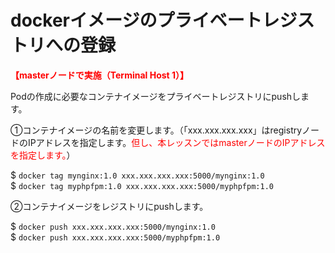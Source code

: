 # dockerイメージのプライベートレジストリへの登録

**<span style="color: red; ">【masterノードで実施（Terminal Host 1）】</span>**  

Podの作成に必要なコンテナイメージをプライベートレジストリにpushします。
<br>

①コンテナイメージの名前を変更します。（「xxx.xxx.xxx.xxx」はregistryノードのIPアドレスを指定します。<span style="color: red; ">但し、本レッスンではmasterノードのIPアドレスを指定します。</span>）  

$ `docker tag mynginx:1.0 xxx.xxx.xxx.xxx:5000/mynginx:1.0`  
$ `docker tag myphpfpm:1.0 xxx.xxx.xxx.xxx:5000/myphpfpm:1.0`  

②コンテナイメージをレジストリにpushします。  

$ `docker push xxx.xxx.xxx.xxx:5000/mynginx:1.0`  
$ `docker push xxx.xxx.xxx.xxx:5000/myphpfpm:1.0`  
